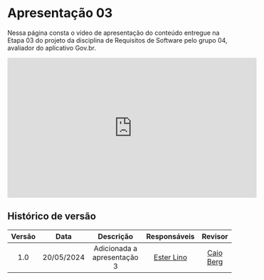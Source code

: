# Apresentação 03

Nessa página consta o vídeo de apresentação do conteúdo entregue na Etapa 03 do projeto da disciplina de Requisitos de Software pelo grupo 04, avaliador do aplicativo Gov.br.

<iframe width="560" height="315" src="https://www.youtube.com/embed/HP7my9k7uvE?si=GAdcWG3Ss9FN8Z5f" title="YouTube video player" frameborder="0" allow="accelerometer; autoplay; clipboard-write; encrypted-media; gyroscope; picture-in-picture; web-share" referrerpolicy="strict-origin-when-cross-origin" allowfullscreen></iframe>

## Histórico de versão

| Versão |    Data    |             Descrição             |                                       Responsáveis                                       |                    Revisor                    |
| :-----: | :--------: | :---------------------------------: | :----------------------------------------------------------------------------------------: | :-------------------------------------------: |
| 1.0 | 20/05/2024 | Adicionada a apresentação 3 | [Ester Lino](https://github.com/esteerlino) | [Caio Berg](https://github.com/Caio-bergbjj) |